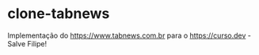 # clone-tabnews
Implementação do https://www.tabnews.com.br para o https://curso.dev - Salve Filipe!
